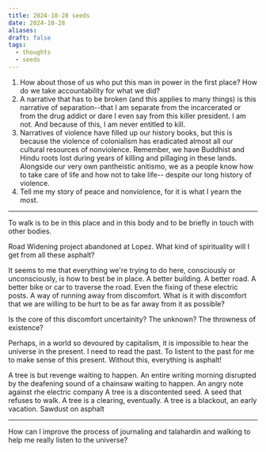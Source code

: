 ```yaml
---
title: 2024-10-28 seeds
date: 2024-10-28
aliases: 
draft: false
tags:
  - thoughts
  - seeds
---
```

1. How about those of us who put this man in power in the first place? How do we take accountability for what we did?  
2. A narrative that has to be broken (and this applies to many things) is this narrative of separation--that I am separate from the incarcerated or from the drug addict or dare I even say from this killer president. I am not. And because of this, I am never entitled to kill.  
3. Narratives of violence have filled up our history books, but this is because the violence of colonialism has eradicated almost all our cultural resources of nonviolence. Remember, we have Buddhist and Hindu roots lost during years of killing and pillaging in these lands. Alongside our very own pantheistic anitismo, we as a people know how to take care of life and how not to take life-- despite our long history of violence.  
4. Tell me my story of peace and nonviolence, for it is what I yearn the most.
***
To walk is to be in this place and in this body and to be briefly in touch with other bodies.

Road Widening project abandoned at Lopez. What kind of spirituality will I get from all these asphalt?

It seems to me that everything we're trying to do here, consciously or unconsciously, is how to best be in place. A better building. A better road. A better bike or car to traverse the road. Even the fixing of these electric posts. A way of running away from discomfort. What is it with discomfort that we are willing to be hurt to be as far away from it as possible?

Is the core of this discomfort uncertainity? The unknown? The throwness of existence?

Perhaps, in a world so devoured by capitalism, it is impossible to hear the universe in the present. I need to read the past. To listent to the past for me to make sense of this present. Without this, everything is asphalt!

A tree is but revenge waiting to happen.
An entire writing morning disrupted by the deafening sound of a chainsaw waiting to happen.
An angry note against rhe electric company
A tree is a discontented seed.
A seed that refuses to walk.
A tree is a clearing, eventually.
A tree is a blackout, an early vacation.
Sawdust on asphalt
***
How can I improve the process of journaling and talahardin and walking to help me really listen to the universe?